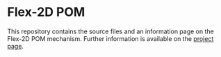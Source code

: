 # Flex-2D POM

This repository contains the source files and an information page on the Flex-2D POM mechanism.
Further information is available on the [project page](https://made-iit.github.io/flex-2dpom/).

